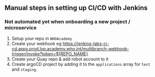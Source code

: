 ## Manual steps in setting up CI/CD with Jenkins

### Not automated yet when onboarding a new project / microservice 
1. Setup your repo in `WHOAcademy`
2. Create your webhook eg https://jenkins-labs-ci-cd.apps.prod.lxp.academy.who.int/multibranch-webhook-trigger/invoke?token=${REPO_NAME}
3. Create your Quay repo & add robot account to it
4. Create argoCD project by adding it to the `applications` array for `test` and `staging`.
